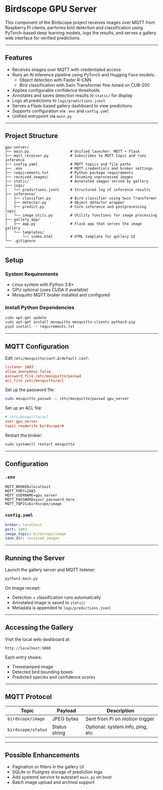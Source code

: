 # Birdscope GPU Server

This component of the Birdscope project receives images over MQTT from Raspberry Pi clients, performs bird detection and classification using PyTorch-based deep learning models, logs the results, and serves a gallery web interface for verified predictions.

---

## Features

- Receives images over MQTT with credentialed access
- Runs an AI inference pipeline using PyTorch and Hugging Face models:
  - Object detection with Faster R-CNN
  - Bird classification with Swin Transformer fine-tuned on CUB-200
- Applies configurable confidence thresholds
- Annotates and saves detection results to `static/` for display
- Logs all predictions to `logs/predictions.jsonl`
- Serves a Flask-based gallery dashboard to view predictions
- Supports configuration via `.env` and `config.yaml`
- Unified entrypoint via `main.py`

---

## Project Structure

```
gpu-server/
├── main.py                   # Unified launcher: MQTT + Flask
├── mqtt_receiver.py          # Subscribes to MQTT topic and runs inference
├── config.yaml               # MQTT topics and file paths
├── .env                      # MQTT credentials and broker settings
├── requirements.txt          # Python package requirements
├── received_images/          # Incoming unprocessed images
├── static/                   # Annotated images served by gallery
├── logs/
│   └── predictions.jsonl     # Structured log of inference results
├── inference/
│   ├── classifier.py         # Bird classifier using Swin Transformer
│   ├── detector.py           # Object detector wrapper
│   ├── predict.py            # Core inference and postprocessing logic
│   └── image_utils.py        # Utility functions for image processing
├── gallery_app/
│   ├── app.py                # Flask app that serves the image gallery
│   └── templates/
│       └── index.html        # HTML template for gallery UI
└── .gitignore
```

---

## Setup

### System Requirements

- Linux system with Python 3.8+
- GPU optional (uses CUDA if available)
- Mosquitto MQTT broker installed and configured

### Install Python Dependencies

```bash
sudo apt-get update
sudo apt-get install mosquitto mosquitto-clients python3-pip
pip3 install -r requirements.txt
```

---

## MQTT Configuration

Edit `/etc/mosquitto/conf.d/default.conf`:

```ini
listener 1883
allow_anonymous false
password_file /etc/mosquitto/passwd
acl_file /etc/mosquitto/acl
```

Set up the password file:

```bash
sudo mosquitto_passwd -c /etc/mosquitto/passwd gpu_server
```

Set up an ACL file:

```ini
# /etc/mosquitto/acl
user gpu_server
topic readwrite birdscope/#
```

Restart the broker:

```bash
sudo systemctl restart mosquitto
```

---

## Configuration

### `.env`

```env
MQTT_BROKER=localhost
MQTT_PORT=1883
MQTT_USERNAME=gpu_server
MQTT_PASSWORD=your_password_here
MQTT_TOPIC=birdscope/image
```

### `config.yaml`

```yaml
broker: localhost
port: 1883
image_topic: birdscope/image
save_dir: received_images
```

---

## Running the Server

Launch the gallery server and MQTT listener:

```bash
python3 main.py
```

On image receipt:
- Detection + classification runs automatically
- Annotated image is saved to `static/`
- Metadata is appended to `logs/predictions.jsonl`

---

## Accessing the Gallery

Visit the local web dashboard at:

```
http://localhost:5000
```

Each entry shows:
- Timestamped image
- Detected bird bounding boxes
- Predicted species and confidence scores

---

## MQTT Protocol

| Topic              | Payload       | Description                      |
|--------------------|---------------|----------------------------------|
| `birdscope/image`  | JPEG bytes    | Sent from Pi on motion trigger   |
| `birdscope/status` | Status string | Optional: system info, ping, etc |

---

## Possible Enhancements

- Pagination or filters in the gallery UI
- SQLite or Postgres storage of prediction logs
- Add systemd service to autostart `main.py` on boot
- Batch image upload and archival support

